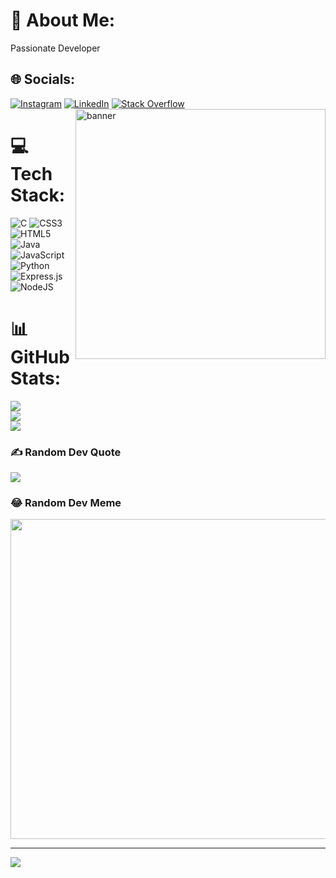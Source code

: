 # 💫 About Me:
Passionate Developer


## 🌐 Socials:
[![Instagram](https://img.shields.io/badge/Instagram-%23E4405F.svg?logo=Instagram&logoColor=white)](https://instagram.com/ashiqu_ali_) [![LinkedIn](https://img.shields.io/badge/LinkedIn-%230077B5.svg?logo=linkedin&logoColor=white)](https://linkedin.com/in/ashiqu-ali) [![Stack Overflow](https://img.shields.io/badge/-Stackoverflow-FE7A16?logo=stack-overflow&logoColor=white)](https://stackoverflow.com/users/ashiqu-ali) 
<img align="right" alt="banner" width="400" src= "https://miro.medium.com/max/1360/0*7Q3yvSIv_t0ioJ-Z.gif">

# 💻 Tech Stack:
![C](https://img.shields.io/badge/c-%2300599C.svg?style=for-the-badge&logo=c&logoColor=white) ![CSS3](https://img.shields.io/badge/css3-%231572B6.svg?style=for-the-badge&logo=css3&logoColor=white) ![HTML5](https://img.shields.io/badge/html5-%23E34F26.svg?style=for-the-badge&logo=html5&logoColor=white) ![Java](https://img.shields.io/badge/java-%23ED8B00.svg?style=for-the-badge&logo=java&logoColor=white) ![JavaScript](https://img.shields.io/badge/javascript-%23323330.svg?style=for-the-badge&logo=javascript&logoColor=%23F7DF1E) ![Python](https://img.shields.io/badge/python-3670A0?style=for-the-badge&logo=python&logoColor=ffdd54) ![Express.js](https://img.shields.io/badge/express.js-%23404d59.svg?style=for-the-badge&logo=express&logoColor=%2361DAFB) ![NodeJS](https://img.shields.io/badge/node.js-6DA55F?style=for-the-badge&logo=node.js&logoColor=white)
# 📊 GitHub Stats:
![](https://github-readme-stats.vercel.app/api?username=ashiqu-ali&theme=dark&hide_border=false&include_all_commits=false&count_private=false)<br/>
![](https://github-readme-streak-stats.herokuapp.com/?user=ashiqu-ali&theme=dark&hide_border=false)<br/>
![](https://github-readme-stats.vercel.app/api/top-langs/?username=ashiqu-ali&theme=dark&hide_border=false&include_all_commits=false&count_private=false&layout=compact)

### ✍️ Random Dev Quote
![](https://quotes-github-readme.vercel.app/api?type=horizontal&theme=radical)

### 😂 Random Dev Meme
<img src="https://random-memer.herokuapp.com/" width="512px"/>

---
[![](https://visitcount.itsvg.in/api?id=ashiqu-ali&icon=2&color=6)](https://visitcount.itsvg.in)

<!-- Proudly created with GPRM ( https://gprm.itsvg.in ) -->
